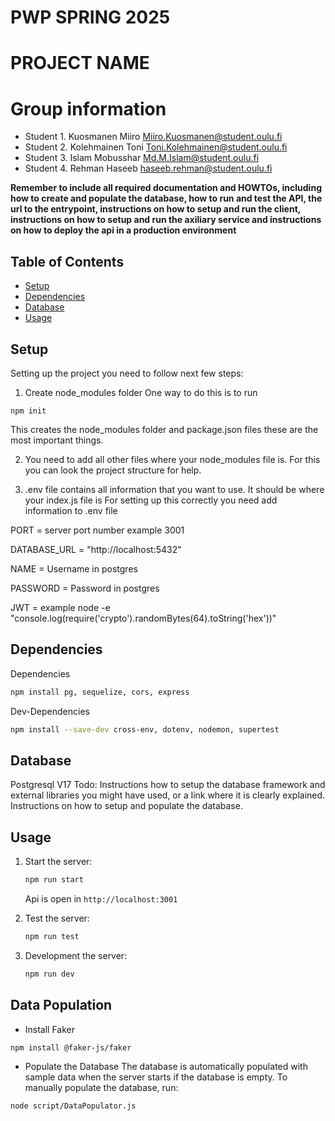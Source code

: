 # PWP SPRING 2025
# PROJECT NAME
# Group information
* Student 1. Kuosmanen Miiro Miiro.Kuosmanen@student.oulu.fi
* Student 2. Kolehmainen Toni Toni.Kolehmainen@student.oulu.fi
* Student 3. Islam Mobusshar 	Md.M.Islam@student.oulu.fi
* Student 4. Rehman Haseeb haseeb.rehman@student.oulu.fi


__Remember to include all required documentation and HOWTOs, including how to create and populate the database, how to run and test the API, the url to the entrypoint, instructions on how to setup and run the client, instructions on how to setup and run the axiliary service and instructions on how to deploy the api in a production environment__

## Table of Contents
- [Setup](#setup)
- [Dependencies](#dependencies)
- [Database](#database)
- [Usage](#usage)

## Setup
Setting up the project you need to follow next few steps:

1. Create node_modules folder
One way to do this is to run
```init
npm init
```
This creates the node_modules folder and package.json files these are the most important things.

2. You need to add all other files where your node_modules file is. For this you can look the project structure for help.

3. .env file contains all information that you want to use. It should be where your index.js file is
For setting up this correctly you need add information to .env file

PORT = server port number example 3001

DATABASE_URL = "http://localhost:5432"

NAME = Username in postgres

PASSWORD = Password in postgres

JWT = example  node -e "console.log(require('crypto').randomBytes(64).toString('hex'))"

## Dependencies
Dependencies
```sh
npm install pg, sequelize, cors, express
```
Dev-Dependencies
```sh
npm install --save-dev cross-env, dotenv, nodemon, supertest
```

## Database
Postgresql V17
Todo:
Instructions how to setup the database framework and external libraries you might have used, or a link where it is clearly explained.
Instructions on how to setup and populate the database.
## Usage

1. Start the server:
    ```sh
    npm run start
    ```
    Api is open in `http://localhost:3001`

2. Test the server:
    ```sh
    npm run test
    ```
3. Development the server:
    ```sh
    npm run dev
    ```

## Data Population
- Install Faker
```sh
npm install @faker-js/faker
```
- Populate the Database
The database is automatically populated with sample data when the server starts if the database is empty. To manually populate the database, run:
```sh
node script/DataPopulator.js
```
